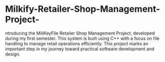 # Milkify-Retailer-Shop-Management-Project-
ntroducing the MiliKeyFile Retailer Shop Management Project, developed during my first semester. This system is built using C++ with a focus on file handling to manage retail operations efficiently. This project marks an important step in my journey toward practical software development and design.
